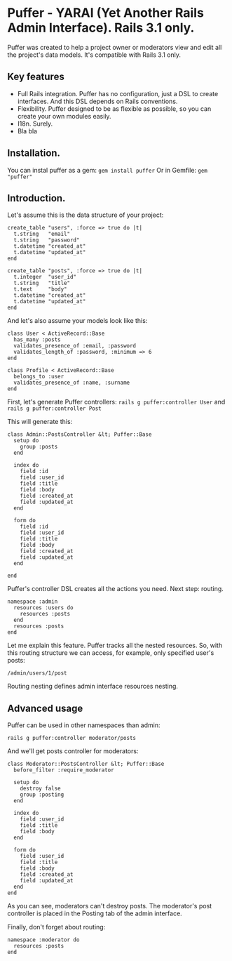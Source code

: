 # Puffer - YARAI (Yet Another Rails Admin Interface). Rails 3.1 only.

Puffer was created to help a project owner or moderators view and edit all the project's data models. It's compatible with Rails 3.1 only.

## Key features

* Full Rails integration. Puffer has no configuration, just a DSL to create interfaces. And this DSL depends on Rails conventions.
* Flexibility. Puffer designed to be as flexible as possible, so you can create your own modules easily.
* I18n. Surely.
* Bla bla

## Installation.

You can instal puffer as a gem:
`gem install puffer`
Or in Gemfile:
`gem "puffer"`

## Introduction.

Let's assume this is the data structure of your project:

```
create_table "users", :force => true do |t|
  t.string   "email"
  t.string   "password"
  t.datetime "created_at"
  t.datetime "updated_at"
end

create_table "posts", :force => true do |t|
  t.integer  "user_id"
  t.string   "title"
  t.text     "body"
  t.datetime "created_at"
  t.datetime "updated_at"
end
```

And let's also assume your models look like this:

```
class User < ActiveRecord::Base
  has_many :posts
  validates_presence_of :email, :password
  validates_length_of :password, :minimum => 6
end

class Profile < ActiveRecord::Base
  belongs_to :user
  validates_presence_of :name, :surname
end
```

First, let's generate Puffer controllers:
`rails g puffer:controller User`
and
`rails g puffer:controller Post`

This will generate this:
```
class Admin::PostsController &lt; Puffer::Base
  setup do
    group :posts
  end

  index do
    field :id
    field :user_id
    field :title
    field :body
    field :created_at
    field :updated_at
  end

  form do
    field :id
    field :user_id
    field :title
    field :body
    field :created_at
    field :updated_at
  end

end
```

Puffer's controller DSL creates all the actions you need. Next step: routing.

```
namespace :admin
  resources :users do
    resources :posts
  end
  resources :posts
end
```

Let me explain this feature. Puffer tracks all the nested resources. So, with this routing structure we can access, for example, only specified user's posts:

`/admin/users/1/post`

Routing nesting defines admin interface resources nesting.

## Advanced usage

Puffer can be used in other namespaces than admin:

`rails g puffer:controller moderator/posts`

And we'll get posts controller for moderators:

```
class Moderator::PostsController &lt; Puffer::Base
  before_filter :require_moderator

  setup do
    destroy false
    group :posting
  end

  index do
    field :user_id
    field :title
    field :body
  end

  form do
    field :user_id
    field :title
    field :body
    field :created_at
    field :updated_at
  end
end
```

As you can see, moderators can't destroy posts. The moderator's post controller is placed in the Posting tab of the admin interface.

Finally, don't forget about routing:

```
namespace :moderator do
  resources :posts
end
```